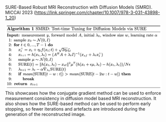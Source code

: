 SURE-Based Robust MRI Reconstruction with Diffusion Models (SMRD). MICCAI 2023 (https://link.springer.com/chapter/10.1007/978-3-031-43898-1_20)

![SMRD](figures/SMRD.png)
This showcases how the conjugate gradient method can be used to enforce measurement consistency in diffusion model based MRI reconstruction. It also shows
how the SURE-based method can be used to perform early stopping, so fewer iterations and artefacts are introduced during the generation of the reconstructed image.
